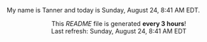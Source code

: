 My name is Tanner and today is Sunday, August 24, 8:41 AM EDT.

<p align="center">This <i>README</i> file is generated <b>every 3 hours</b>!</br>Last refresh: Sunday, August 24, 8:41 AM EDT<br /></p>
